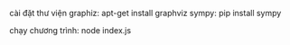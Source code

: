 cài đặt thư viện
graphiz:
    apt-get install graphviz
sympy:
    pip install sympy

chạy chương trình:
    node index.js


